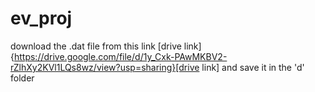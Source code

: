 # ev_proj

download the .dat file from this link
[drive link]{https://drive.google.com/file/d/1y_Cxk-PAwMKBV2-rZlhXy2KVl1LQs8wz/view?usp=sharing}[drive link]
and save it in the 'd' folder
